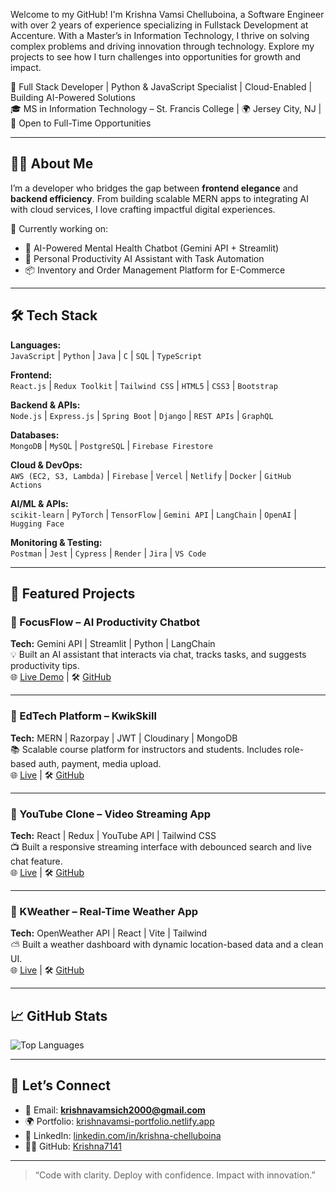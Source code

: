 Welcome to my GitHub! I'm Krishna Vamsi Chelluboina, a Software Engineer with over 2 years of experience specializing in Fullstack Development at Accenture. With a Master’s in Information Technology, I thrive on solving complex problems and driving innovation through technology. Explore my projects to see how I turn challenges into opportunities for growth and impact.

🚀 Full Stack Developer | Python & JavaScript Specialist | Cloud-Enabled | Building AI-Powered Solutions   
🎓 MS in Information Technology – St. Francis College | 🌍 Jersey City, NJ | 💼 Open to Full-Time Opportunities  

---

## 👨‍💻 About Me

I’m a developer who bridges the gap between **frontend elegance** and **backend efficiency**. From building scalable MERN apps to integrating AI with cloud services, I love crafting impactful digital experiences.

🔧 Currently working on:  
- 🤖 AI-Powered Mental Health Chatbot (Gemini API + Streamlit)  
- 🧠 Personal Productivity AI Assistant with Task Automation  
- 📦 Inventory and Order Management Platform for E-Commerce

---

## 🛠️ Tech Stack

**Languages:**  
`JavaScript` | `Python` | `Java` | `C` | `SQL` | `TypeScript`  

**Frontend:**  
`React.js` | `Redux Toolkit` | `Tailwind CSS` | `HTML5` | `CSS3` | `Bootstrap`

**Backend & APIs:**  
`Node.js` | `Express.js` | `Spring Boot` | `Django` | `REST APIs` | `GraphQL`

**Databases:**  
`MongoDB` | `MySQL` | `PostgreSQL` | `Firebase Firestore`  

**Cloud & DevOps:**  
`AWS (EC2, S3, Lambda)` | `Firebase` | `Vercel` | `Netlify` | `Docker` | `GitHub Actions`

**AI/ML & APIs:**  
`scikit-learn` | `PyTorch` | `TensorFlow` | `Gemini API` | `LangChain` | `OpenAI` | `Hugging Face`

**Monitoring & Testing:**  
`Postman` | `Jest` | `Cypress` | `Render` | `Jira` | `VS Code`

---

## 🌟 Featured Projects

### 🔹 FocusFlow – AI Productivity Chatbot  
**Tech:** Gemini API | Streamlit | Python | LangChain  
💡 Built an AI assistant that interacts via chat, tracks tasks, and suggests productivity tips.  
🌐 [Live Demo](https://focusflow.streamlit.app) | 🛠 [GitHub](https://github.com/Krishna7141/FocusFlow)

---

### 🔹 EdTech Platform – KwikSkill  
**Tech:** MERN | Razorpay | JWT | Cloudinary | MongoDB  
📚 Scalable course platform for instructors and students. Includes role-based auth, payment, media upload.  
🌐 [Live](https://edtech-five-theta.vercel.app) | 🛠 [GitHub](https://github.com/Krishna7141/edtech-frontend)

---

### 🔹 YouTube Clone – Video Streaming App  
**Tech:** React | Redux | YouTube API | Tailwind CSS  
📺 Built a responsive streaming interface with debounced search and live chat feature.  
🌐 [Live](https://yt-clone-xi-wine.vercel.app) | 🛠 [GitHub](https://github.com/Krishna7141/yt-clone)

---

### 🔹 KWeather – Real-Time Weather App  
**Tech:** OpenWeather API | React | Vite | Tailwind  
⛅ Built a weather dashboard with dynamic location-based data and a clean UI.  
🌐 [Live](https://kweather-app.netlify.app/) | 🛠 [GitHub](https://github.com/Krishna7141/KWeather)

---

## 📈 GitHub Stats


![Top Languages](https://github-readme-stats.vercel.app/api/top-langs/?username=Krishna7141&layout=compact&theme=tokyonight)

---

## 🔗 Let’s Connect

- 📧 Email: **krishnavamsich2000@gmail.com**  
- 🌍 Portfolio: [krishnavamsi-portfolio.netlify.app](https://krishnavamsi-portfolio.netlify.app)  
- 💼 LinkedIn: [linkedin.com/in/krishna-chelluboina](https://www.linkedin.com/in/krishna-chelluboina/)  
- 🧑‍💻 GitHub: [Krishna7141](https://github.com/Krishna7141)

---

> “Code with clarity. Deploy with confidence. Impact with innovation.”
